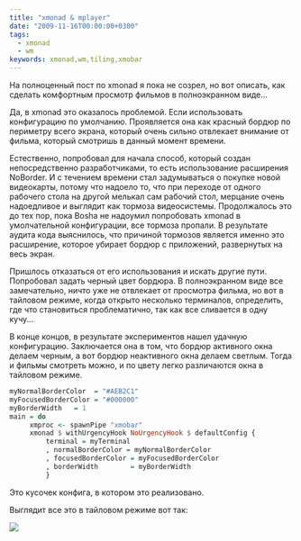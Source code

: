 ```yaml
---
title: "xmonad & mplayer"
date: "2009-11-16T00:00:00+0300"
tags:
  - xmonad
  - wm
keywords: xmonad,wm,tiling,xmobar
---
```

На полноценный пост по xmonad я пока не созрел, но вот описать, как сделать комфортным просмотр фильмов в полноэкранном виде...

Да, в xmonad это оказалось проблемой. Если использовать конфигурацию по умолчанию. Проявляется она как красный бордюр по периметру всего экрана, который очень сильно отвлекает внимание от фильма, который смотришь в данный момент времени.

Естественно, попробовал для начала способ, который создан непосредственно разработчиками, то есть использование расширения NoBorder. И с течением времени стал задумываться о покупке новой видеокарты, потому что надоело то, что при переходе от одного рабочего стола на другой мелькал сам рабочий стол, мерцание очень надоедливое и выглядит как тормоза видеосистемы. Продолжалось это до тех пор, пока Bosha не надоумил попробовать xmonad в умолчательной конфигурации, все тормоза пропали. В результате аудита кода выяснилось, что причиной тормозов является именно это расширение, которое убирает бордюр с приложений, развернутых на весь экран.

Пришлось отказаться от его использования и искать другие пути. Попробовал задать черный цвет бордюра. В полноэкранном виде все замечательно, ничто уже не отвлекает от просмотра фильма, но вот в тайловом режиме, когда открыто несколько терминалов, определить, где что становиться проблематично, так как все сливается в одну кучу...

В конце концов, в результате экспериментов нашел удачную конфигурацию. Заключается она в том, что бордюр активного окна делаем черным, а вот бордюр неактивного окна делаем светлым. Тогда и фильмы смотреть можно, и по цвету легко различаются окна в тайловом режиме.

```haskell
myNormalBorderColor  = "#AEB2C1"
myFocusedBorderColor = "#000000"
myBorderWidth   = 1
main = do
     xmproc <- spawnPipe "xmobar"
     xmonad $ withUrgencyHook NoUrgencyHook $ defaultConfig {
         terminal = myTerminal
         , normalBorderColor = myNormalBorderColor
         , focusedBorderColor = myFocusedBorderColor
         , borderWidth        = myBorderWidth
         }
```

Это кусочек конфига, в котором это реализовано.

Выглядит все это в тайловом режиме вот так:

![](https://static.juev.org/2009/11/2009-11-16-162636_1280x1024_scrot.png)
